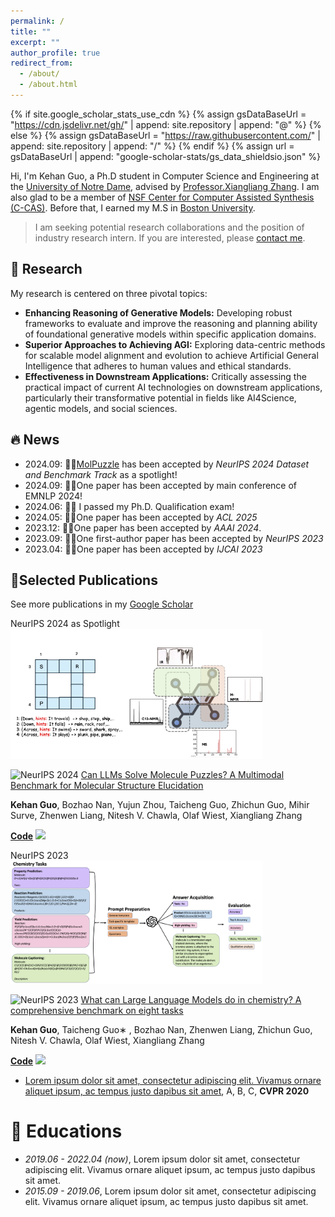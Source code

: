 ```yaml
---
permalink: /
title: ""
excerpt: ""
author_profile: true
redirect_from: 
  - /about/
  - /about.html
---
```


{% if site.google_scholar_stats_use_cdn %}
{% assign gsDataBaseUrl = "https://cdn.jsdelivr.net/gh/" | append: site.repository | append: "@" %}
{% else %}
{% assign gsDataBaseUrl = "https://raw.githubusercontent.com/" | append: site.repository | append: "/" %}
{% endif %}
{% assign url = gsDataBaseUrl | append: "google-scholar-stats/gs_data_shieldsio.json" %}

<span class='anchor' id='about-me'></span>

Hi, I'm Kehan Guo, a Ph.D student in Computer Science and Engineering at the  [University of Notre Dame](https://www.nd.edu/), advised by [Professor.Xiangliang Zhang](https://sites.nd.edu/xiangliang-zhang/). I am also glad to be a member of [NSF Center for Computer Assisted Synthesis (C-CAS)](https://ccas.nd.edu/). Before that, I earned my M.S in [Boston University](https://www.bu.edu/).

> I am seeking potential research collaborations and the position of industry research intern. If you are interested, please [contact me](mailto:kguo2@nd.edu).

&#128214; Research
------
<p>My research is centered on three pivotal topics:</p>
<ul>
    <li>
        <strong>Enhancing Reasoning of Generative Models:</strong> Developing robust frameworks to evaluate and improve the reasoning and planning ability of foundational generative models within specific application domains.
    </li>
    <li>
        <strong>Superior Approaches to Achieving AGI:</strong> Exploring data-centric methods for scalable model alignment and evolution to achieve Artificial General Intelligence that adheres to human values and ethical standards.
    </li>
    <li>
        <strong>Effectiveness in Downstream Applications:</strong> Critically assessing the practical impact of current AI technologies on downstream applications, particularly their transformative potential in fields like AI4Science, agentic models, and social sciences.
    </li>
</ul>




&#128293; News 
------
* 2024.09: &#127881;&#127881;[MolPuzzle](https://github.com/KehanGuo2/MolPuzzle) has been accepted by *NeurIPS 2024 Dataset and Benchmark Track* as a spotlight! 
* 2024.09: &#127881;&#127881;One paper has been accepted by main conference of EMNLP 2024!
* 2024.06: &#127881;&#127881; I passed my Ph.D. Qualification exam!
* 2024.05: &#127881;&#127881;One paper has been accepted by *ACL 2025*
* 2023.12: &#127881;&#127881;One paper has been accepted by *AAAI 2024*.
* 2023.09: &#127881;&#127881;One first-author paper  has been accepted by *NeurIPS 2023* 
* 2023.04: &#127881;&#127881;One paper has been accepted by *IJCAI 2023*


&#128206;Selected Publications
------
See more publications in my [Google Scholar](https://scholar.google.com/citations?user=t8iRCLUAAAAJ&hl=en)


<div class='paper-box'><div class='paper-box-image'><div><div class="badge">NeurIPS 2024 as Spotlight</div><img src='images/intro_spectrum.png' alt="sym" width="80%"></div></div>
<div class='paper-box-text' markdown="1">

![NeurIPS 2024](https://img.shields.io/badge/NeurIPS-2024-2024) [Can LLMs Solve Molecule Puzzles? A Multimodal Benchmark for Molecular Structure Elucidation](https://kehanguo2.github.io/Molpuzzle.io/)

**Kehan Guo**, Bozhao Nan, Yujun Zhou, Taicheng Guo, Zhichun Guo, Mihir Surve, Zhenwen Liang, Nitesh V. Chawla, Olaf Wiest, Xiangliang Zhang

[**Code**](https://github.com/KehanGuo2/MolPuzzle) [![](https://img.shields.io/github/stars/KehanGuo2/MolPuzzle)](https://github.com/KehanGuo2/MolPuzzle)

</div>
</div>


<div class='paper-box'><div class='paper-box-image'><div><div class="badge">NeurIPS 2023</div><img src='images/llmchem.png' alt="sym" width="80%"></div></div>
<div class='paper-box-text' markdown="1">

![NeurIPS 2023](https://img.shields.io/badge/NeurIPS-2023-2023) [What can Large Language Models do in chemistry? A comprehensive benchmark on eight tasks](https://github.com/ChemFoundationModels/ChemLLMBench)

**Kehan Guo**, Taicheng Guo∗ , Bozhao Nan, Zhenwen Liang, Zhichun Guo, Nitesh V. Chawla, Olaf Wiest, Xiangliang Zhang

[**Code**](https://github.com/ChemFoundationModels/ChemLLMBench) [![](https://img.shields.io/github/stars/ChemFoundationModels/ChemLLMBench)](https://github.com/ChemFoundationModels/ChemLLMBench)

</div>
</div>

- [Lorem ipsum dolor sit amet, consectetur adipiscing elit. Vivamus ornare aliquet ipsum, ac tempus justo dapibus sit amet](https://github.com), A, B, C, **CVPR 2020**



<!-- # 📝 Publications 

<div class='paper-box'><div class='paper-box-image'><div><div class="badge">CVPR 2016</div><img src='images/500x300.png' alt="sym" width="100%"></div></div>
<div class='paper-box-text' markdown="1">

[Deep Residual Learning for Image Recognition](https://openaccess.thecvf.com/content_cvpr_2016/papers/He_Deep_Residual_Learning_CVPR_2016_paper.pdf)

**Kaiming He**, Xiangyu Zhang, Shaoqing Ren, Jian Sun

[**Project**](https://scholar.google.com/citations?view_op=view_citation&hl=zh-CN&user=DhtAFkwAAAAJ&citation_for_view=DhtAFkwAAAAJ:ALROH1vI_8AC) <strong><span class='show_paper_citations' data='DhtAFkwAAAAJ:ALROH1vI_8AC'></span></strong>
- Lorem ipsum dolor sit amet, consectetur adipiscing elit. Vivamus ornare aliquet ipsum, ac tempus justo dapibus sit amet. 
</div>
</div> -->



<!-- # 🎖 Honors and Awards
- *2021.10* Lorem ipsum dolor sit amet, consectetur adipiscing elit. Vivamus ornare aliquet ipsum, ac tempus justo dapibus sit amet. 
- *2021.09* Lorem ipsum dolor sit amet, consectetur adipiscing elit. Vivamus ornare aliquet ipsum, ac tempus justo dapibus sit amet.  -->

# 📖 Educations
- *2019.06 - 2022.04 (now)*, Lorem ipsum dolor sit amet, consectetur adipiscing elit. Vivamus ornare aliquet ipsum, ac tempus justo dapibus sit amet. 
- *2015.09 - 2019.06*, Lorem ipsum dolor sit amet, consectetur adipiscing elit. Vivamus ornare aliquet ipsum, ac tempus justo dapibus sit amet. 

<!-- # 💬 Invited Talks
- *2021.06*, Lorem ipsum dolor sit amet, consectetur adipiscing elit. Vivamus ornare aliquet ipsum, ac tempus justo dapibus sit amet. 
- *2021.03*, Lorem ipsum dolor sit amet, consectetur adipiscing elit. Vivamus ornare aliquet ipsum, ac tempus justo dapibus sit amet.  \| [\[video\]](https://github.com/) -->

<!-- # 💻 Internships
- *2019.05 - 2020.02*, [Lorem](https://github.com/), China. -->